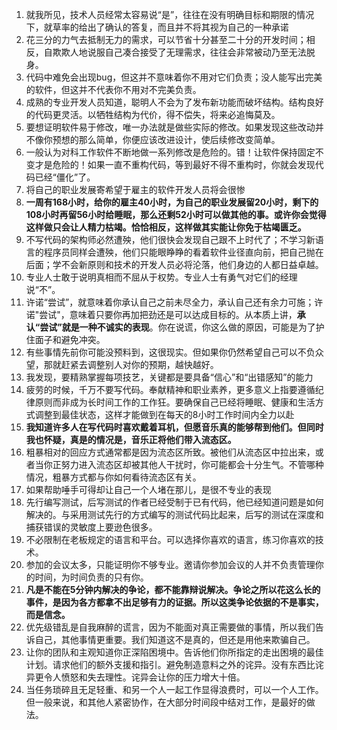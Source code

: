 1. 就我所见，技术人员经常太容易说“是”，往往在没有明确目标和期限的情况下，就草率的给出了确认的答复，而且并不将其视为自己的一种承诺
1. 花三分的力气去抵制无力的需求，可以节省十分甚至二十分的开发时间；相反，自欺欺人地说服自己凑合接受了无理需求，往往会非常被动乃至无法脱身。
1. 代码中难免会出现bug，但这并不意味着你不用对它们负责；没人能写出完美的软件，但这并不代表你不用对不完美负责。
1. 成熟的专业开发人员知道，聪明人不会为了发布新功能而破坏结构。结构良好的代码更灵活。以牺牲结构为代价，得不偿失，将来必追悔莫及。
1. 要想证明软件易于修改，唯一办法就是做些实际的修改。如果发现这些改动并不像你预想的那么简单，你便应该改进设计，使后续修改变简单。
1. 一般认为对科工作软件不断地做一系列修改是危险的。错！让软件保持固定不变才是危险的！如果一直不重构代码，等到最好不得不重构时，你就会发现代码已经“僵化”了。
1. 将自己的职业发展寄希望于雇主的软件开发人员将会很惨
1. **一周有168小时，给你的雇主40小时，为自己的职业发展留20小时，剩下的108小时再留56小时给睡眠，那么还剩52小时可以做其他的事。或许你会觉得这样做只会让人精力枯竭。恰恰相反，这样做其实能让你免于枯竭匮乏。**
1. 不写代码的架构师必然遭殃，他们很快会发现自己跟不上时代了；不学习新语言的程序员同样会遭殃，他们只能眼睁睁的看着软件业径直向前，把自己抛在后面；学不会新原则和技术的开发人员必将沦落，他们身边的人都日益卓越。
1. 专业人士敢于说明真相而不屈从于权势。专业人士有勇气对它们的经理说“不”。
1. 许诺“尝试”，就意味着你承认自己之前未尽全力，承认自己还有余力可施；许诺"尝试"，意味着只要你再加把劲还是可以达成目标的。从本质上讲，**承认“尝试”就是一种不诚实的表现**。你在说谎，你这么做的原因，可能是为了护住面子和避免冲突。
1. 有些事情先前你可能没预料到，这很现实。但如果你仍然希望自己可以不负众望，那就赶紧去调整别人对你的预期，越快越好。
1. 我发现，要精熟掌握每项技艺，关键都是要具备“信心”和“出错感知”的能力
1. 疲劳的时候，千万不要写代码。奉献精神和职业素养，更多意义上指要遵循纪律原则而非成为长时间工作的工作狂。要确保自己已经将睡眠、健康和生活方式调整到最佳状态，这样才能做到在每天的8小时工作时间内全力以赴
1. **我知道许多人在写代码时喜欢戴着耳机，但愿音乐真的能够帮到他们。但同时我也怀疑，真是的情况是，音乐正将他们带入流态区。**
1. 粗暴相对的回应方式通常都是因为流态区所致。被他们从流态区中拉出来，或者当你正努力进入流态区却被其他人干扰时，你可能都会十分生气。不管哪种情况，粗暴方式都与你如何看待流态区有关。
1. 如果帮助唾手可得却让自己一个人堵在那儿，是很不专业的表现
1. 先行编写测试，后写测试的作者已经受制于已有代码，他已经知道问题是如何解决的。与采用测试先行的方式编写的测试代码比起来，后写的测试在深度和捕获错误的灵敏度上要逊色很多。
1. 不必限制在老板规定的语言和平台。可以选择你喜欢的语言，练习你喜欢的技术。
1. 参加的会议太多，只能证明你不够专业。邀请你参加会议的人并不负责管理你的时间，为时间负责的只有你。
1. **凡是不能在5分钟内解决的争论，都不能靠辩说解决。争论之所以花这么长的事件，是因为各方都拿不出足够有力的证据。所以这类争论依据的不是事实，而是信念。**
1. 优先级错乱是自我麻醉的谎言，因为不能面对真正需要做的事情，所以我们告诉自己，其他事情更重要。我们知道这不是真的，但还是用他来欺骗自己。
1. 让你的团队和主观知道你正深陷困境中。告诉他们你所指定的走出困境的最佳计划。请求他们的额外支援和指引。避免制造意料之外的诧异。没有东西比诧异更令人愤怒和失去理性。诧异会让你的压力增大十倍。
1. 当任务琐碎且无足轻重、和另一个人一起工作显得浪费时，可以一个人工作。但一般来说，和其他人紧密协作，在大部分时间段中结对工作，是最好的做法。

